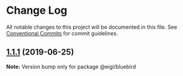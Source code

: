 # Change Log

All notable changes to this project will be documented in this file.
See [Conventional Commits](https://conventionalcommits.org) for commit guidelines.

## [1.1.1](https://github.com/enduranceinternational/bluebird/compare/v1.1.0...v1.1.1) (2019-06-25)

**Note:** Version bump only for package @eigi/bluebird
